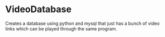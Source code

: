 # VideoDatabase
Creates a database using python and mysql that just has a bunch of video links which can be played through the same program. 
